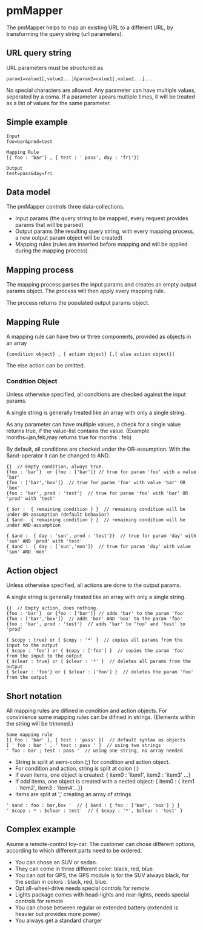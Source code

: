 # pmMapper

The pmMapper helps to map an existing URL to a different URL, by transforming the query string (url parameters).

## URL query string

URL parameters must be structured as 

```
param1=value1[,value2...]&param2=value1[,value2...]...
```

No special characters are allowed.
Any parameter can have multiple values, seperated by a coma.
If a parameter apears multiple times, it will be treated as a list of values for the same parameter.

## Simple example

```
Input
foo=bar&prod=test
```

```
Mapping Rule
[{ foo : 'bar'} , { test : ' pass', day : 'fri'}]
```

```
Output
test=pass&day=fri
```

## Data model

The pmMapper controls three data-collections.

- Input params  (the query string to be mapped, every request provides params that will be parsed)
- Output params (the resulting query string, with every mapping process, a new output param object will be created)
- Mapping rules (rules are inserted before mapping and will be applied during the mapping process)

## Mapping process

The mapping process parses the input params and creates an empty output params object.
The process will then apply every mapping rule.

The process returns the populated output params object.

## Mapping Rule

A mapping rule can have two or three components, provided as objects in an array

```
{condition object} , { action object} [,{ else action object}] 
```

The else action can be omitted.


### Condition Object

Unless otherwise specified, all conditions are checked against the input params.

A single string is generally treated like an array with only a single string.

As any parameter can have multiple values, a check for a single value returns true, if the value-list contains the value.
(Example months=jan,feb,may returns true for months : feb)

By default, all conditions are checked under the OR-assumption.  With the $and-operator it can be changed to AND.

```
{}  // Empty condition, always true.
{foo : 'bar'}  or {foo : ['bar']} // true for param 'foo' with a value 'bar'
{foo : ['bar','box']}  // true for param 'foo' with value 'bar' OR 'box'
{foo : 'bar', prod : 'test'}  // true for param 'foo' with 'bar' OR 'prod' with 'test'
```


```
{ $or :  { remaining condition } }  // remaining condition will be under OR-assumption (default behavior)
{ $and:  { remaining condition } }  // remaining condition will be under AND-assumption

{ $and :  { day : 'sun', prod : 'test'}}  // true for param 'day' with 'sun' AND 'prod' with 'test'
{ $and :  { day : ['sun','mon']}  // true for param 'day' with value 'sun' AND 'mon'

```

## Action object

Unless otherwise specified, all actions are done to the output params.

A single string is generally treated like an array with only a single string.

```
{}  // Empty action, does nothing.
{foo : 'bar'}  or {foo : ['bar']} // adds 'bar' to the param 'foo'
{foo : ['bar','box']}  // adds 'bar' AND 'box' to the param 'foo'
{foo : 'bar', prod : 'test'}  // adds 'bar' to 'foo' and 'test' to 'prod'
```

```
{ $copy : true} or { $copy : '*' }  // copies all params from the input to the output
{ $copy : 'foo'} or { $copy : ['foo'] }  // copies the param 'foo' from the input to the output
{ $clear : true} or { $clear : '*' }  // deletes all params from the output
{ $clear : 'foo'} or { $clear : ['foo'] }  // deletes the param 'foo' from the output
```

## Short notation

All mapping rules are difined in condition and action objects.  For convinience some mapping rules can be difined in strings.
(Elements within the string will be trimmed.)

```
Same mapping rule
[{ foo : 'bar' }, { test : 'pass' }]  // default syntax as objects
[ ' foo : bar ' , ' test : pass ' ]  // using two strings
' foo : bar ; test : pass '  // using one string, no array needed
```

- String is split at semi-colon (;) for condition and action object.
- For condition and action, string is split at colon (:)
- If even items, one object is created: { item0 : 'item1', item2 : 'item3' ...}
- If odd items, one object is created with a nested object:  { item0 : { item1 : 'item2', item3 : 'item4'...}}
- Items are split at ',' creating an array of strings

```
' $and : foo : bar,box '  // { $and : { foo : ['bar', 'box'] } }
' $copy : * : $clear : test'  // { $copy : '*', $clear : 'test' }
```

## Complex example

Asume a remote-control toy-car.  The customer can chose different options, according to which different parts need to be ordered.

- You can chose an SUV or sedan.  
- They can come in three different color:  black, red, blue.
- You can opt for GPS, the GPS module is for the SUV always black, for the sedan in colors : black, red, blue.
- Opt all-wheel-drive needs special controls for remote
- Lights package comes with head-lights and rear-lights, needs special controls for remote
- You can chose between regular or extended battery (extended is heavier but provides more power)
- You always get a standard charger

